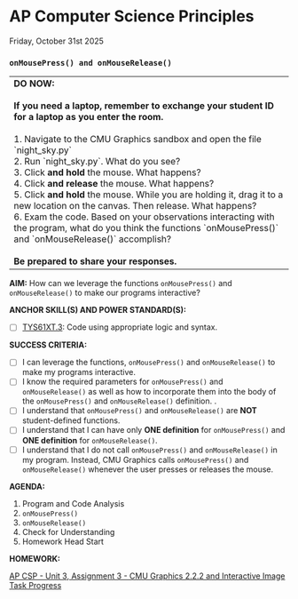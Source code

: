 # AP Computer Science Principles
Friday, October 31st 2025

### `onMousePress() and onMouseRelease()`
<table>
  <tr>
    <td>
      <b>DO NOW:</b><br><br>
      <b>If you need a laptop, remember to exchange your student ID for a laptop as you enter the room.</b><br><br>
      1. Navigate to the CMU Graphics sandbox and open the file `night_sky.py`<br>
      2. Run `night_sky.py`.  What do you see?<br>
      3. Click <b>and hold</b> the mouse.  What happens?<br>
      4. Click <b>and release</b> the mouse.  What happens?<br>
      5. Click <b>and hold</b> the mouse.  While you are holding it, drag it to a new location on the canvas.  Then release.  What happens?<br>
      6. Exam the code.  Based on your observations interacting with the program, what do you think the functions `onMousePress()` and `onMouseRelease()` accomplish?<br><br>
      <b>Be prepared to share your responses.</b> 
   </td>
  </tr>
</table>

**AIM:** How can we leverage the functions `onMousePress()` and `onMouseRelease()` to make our programs interactive?

**ANCHOR SKILL(S) AND POWER STANDARD(S):** 

 - [ ] <ins>TYS61XT.3</ins>: Code using appropriate logic and syntax.
 
**SUCCESS CRITERIA:**
- [ ] I can leverage the functions, `onMousePress()` and `onMouseRelease()` to make my programs interactive.
- [ ] I know the required parameters for `onMousePress()` and `onMouseRelease()` as well as how to incorporate them into the body of the `onMousePress()` and `onMouseRelease()` definition. .
- [ ] I understand that `onMousePress()` and `onMouseRelease()` are **NOT** student-defined functions.
- [ ] I understand that I can have only **ONE definition** for `onMousePress()` and **ONE definition** for `onMouseRelease()`.
- [ ] I understand that I do not call `onMousePress()` and `onMouseRelease()` in my program.  Instead, CMU Graphics calls `onMousePress()` and `onMouseRelease()` whenever the user presses or releases the mouse.

**AGENDA:**

1. Program and Code Analysis
2. `onMousePress()`
3. `onMouseRelease()`
4. Check for Understanding
5. Homework Head Start

**HOMEWORK:** 

[AP CSP - Unit 3, Assignment 3 - CMU Graphics 2.2.2 and Interactive Image Task Progress](https://github.com/MrJSwotinsky/AP_Computer_Science_Principles_2025_2026/blob/main/Unit_3_Functions_Mouse_Events_and_Conditionals/Assignments/Assignment_05_CMU_Graphics_2.2.2_and_Interactive_Image_Task_Progress.md)
